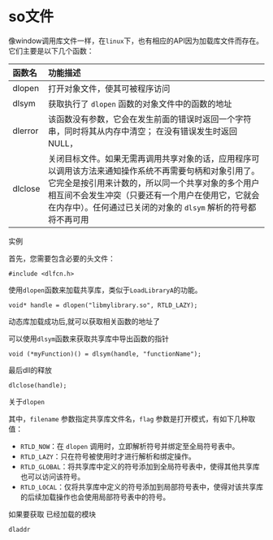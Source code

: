 

# so文件



像window调用库文件一样，在`linux`下，也有相应的API因为加载库文件而存在。它们主要是以下几个函数：

| 函数名  | 功能描述                                                     |
| :------ | :----------------------------------------------------------- |
| dlopen  | 打开对象文件，使其可被程序访问                               |
| dlsym   | 获取执行了 `dlopen` 函数的对象文件中的函数的地址             |
| dlerror | 该函数没有参数，它会在发生前面的错误时返回一个字符串，同时将其从内存中清空； 在没有错误发生时返回 NULL， |
| dlclose | 关闭目标文件。如果无需再调用共享对象的话，应用程序可以调用该方法来通知操作系统不再需要句柄和对象引用了。它完全是按引用来计数的，所以同一个共享对象的多个用户相互间不会发生冲突（只要还有一个用户在使用它，它就会在内存中）。任何通过已关闭的对象的 `dlsym` 解析的符号都将不再可用 |



 实例



首先，您需要包含必要的头文件：

```
#include <dlfcn.h>	
```

使用`dlopen`函数来加载共享库，类似于`LoadLibraryA`的功能。

```
void* handle = dlopen("libmylibrary.so", RTLD_LAZY);
```



动态库加载成功后,就可以获取相关函数的地址了

可以使用`dlsym`函数来获取共享库中导出函数的指针

```
void (*myFunction)() = dlsym(handle, "functionName");	
```

最后dll的释放

```
dlclose(handle);
```



关于`dlopen`

其中，`filename` 参数指定共享库文件名，`flag` 参数是打开模式，有如下几种取值：

- `RTLD_NOW`：在 `dlopen` 调用时，立即解析符号并绑定至全局符号表中。
- `RTLD_LAZY`：只在符号被使用时才进行解析和绑定操作。
- `RTLD_GLOBAL`：将共享库中定义的符号添加到全局符号表中，使得其他共享库也可以访问该符号。
- `RTLD_LOCAL`：仅将共享库中定义的符号添加到局部符号表中，使得对该共享库的后续加载操作也会使用局部符号表中的符号。



如果要获取 已经加载的模块

```
dladdr
```


